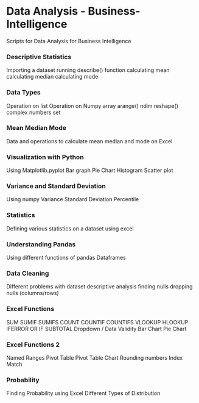 # Data Analysis - Business-Intelligence
Scripts for Data Analysis for Business Intelligence

### Descriptive Statistics
Importing a dataset
running describe() function
calculating mean
calculating median
calculating mode

### Data Types
Operation on list
Operation on Numpy array
arange()
ndim
reshape()
complex numbers
set

### Mean Median Mode
Data and operations to calculate mean median and mode on Excel

### Visualization with Python
Using Matplotlib.pyplot
Bar graph
Pie Chart
Histogram
Scatter plot

### Variance and Standard Deviation
Using numpy
Variance 
Standard Deviation
Percentile

### Statistics
Defining various statistics on a dataset using excel

### Understanding Pandas
Using different functions of pandas
Dataframes

### Data Cleaning
Different problems with dataset
descriptive analysis
finding nulls
dropping nulls (columns/rows)

### Excel Functions
SUM
SUMIF
SUMIFS
COUNT
COUNTIF
COUNTIFS
VLOOKUP
HLOOKUP
IFERROR
OR
IF
SUBTOTAL
Dropdown / Data Validity
Bar Chart
Pie Chart

### Excel Functions 2
Named Ranges
Pivot Table
Pivot Table Chart
Rounding numbers
Index
Match

### Probability
Finding Probability using Excel
Different Types of Distribution